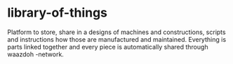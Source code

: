library-of-things
=================

Platform to store, share in a designs of machines and constructions, scripts and instructions 
how those are manufactured and maintained. Everything is parts linked together and every 
piece is automatically shared through waazdoh -network.



